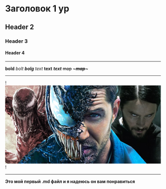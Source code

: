 # Заголовок 1 ур
## Header 2
### Header 3
#### Header 4

___

**bold**
*bolt*
***bolg***
_text_
__text__
___text___
~~map~~
***~~~map~~~***
___

!![alt text](image-1.png)!
___

**Это мой первый .md файл и я надеюсь он вам понравиться**